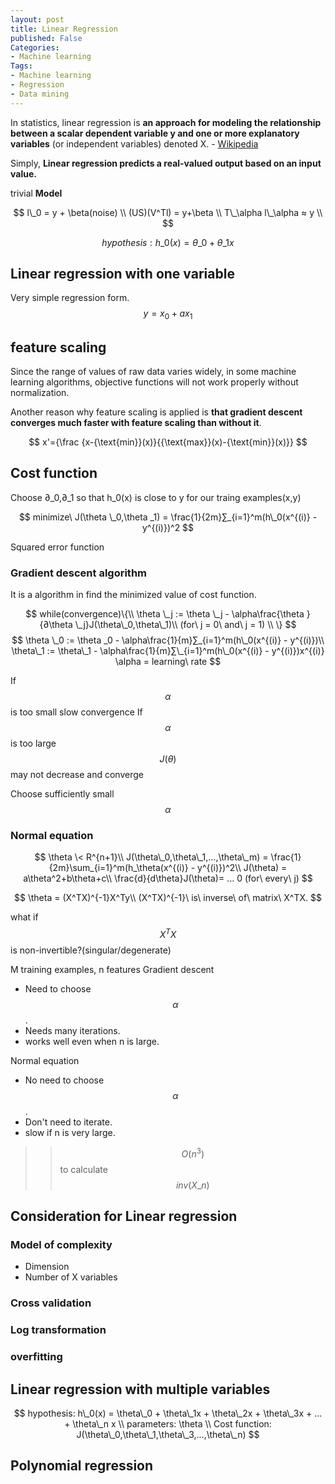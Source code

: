 ```yaml
---
layout: post
title: Linear Regression
published: False
Categories:
- Machine learning
Tags:
- Machine learning
- Regression
- Data mining
---
```


In statistics, linear regression is **an approach for modeling the relationship between a scalar dependent variable y and one or more explanatory variables** (or independent variables) denoted X. - [Wikipedia][1]



Simply, **Linear regression predicts a real-valued output based on an input value.**

trivial **Model**

$$
l\_0 = y + \beta(noise) \\
(US)(V^Tl) = y+\beta \\
T\_\alpha l\_\alpha ≈ y \\
$$

$$
hypothesis: h\_0(x) = \theta\_0 + \theta\_1x
$$

<!--more-->



## Linear regression with one variable

Very simple regression form.
$$
y = x_0+ax_1
$$


## feature scaling

Since the range of values of raw data varies widely, in some machine learning algorithms, objective functions will not work properly without normalization.

Another reason why feature scaling is applied is **that gradient descent converges much faster with feature scaling than without it**.

$$
x'={\frac  {x-{\text{min}}(x)}{{\text{max}}(x)-{\text{min}}(x)}}
$$

## Cost function

Choose ∂\_0,∂\_1 so that h\_0(x) is close to y for our traing examples(x,y)

$$
minimize\ J(\theta
\_0,\theta
_1) = \frac{1}{2m}∑_{i=1}^m(h\_0(x^{(i)} - y^{(i)})^2
$$

Squared error function

### Gradient descent algorithm
It is a algorithm in find the minimized value of cost function.

$$
while(convergence)\{\\
\theta
\_j := \theta
\_j - \alpha\frac{\theta
}{∂\theta
\_j}J(\theta\_0,\theta\_1)\\
(for\ j = 0\ and\ j = 1)
\\
\}
$$
$$
\theta
\_0 := \theta
_0 - \alpha\frac{1}{m}∑_{i=1}^m(h\_0(x^{(i)} - y^{(i)})\\
\theta\_1 := \theta\_1 - \alpha\frac{1}{m}∑\_{i=1}^m(h\_0(x^{(i)} - y^{(i)})x^{(i)}
\alpha = learning\ rate
$$

If $$\alpha$$ is too small slow convergence
If $$\alpha$$ is too large $$J(\theta)$$ may not decrease and converge

Choose sufficiently small $$\alpha$$

### Normal equation

$$
\theta \< R^{n+1}\\
J(\theta\_0,\theta\_1,...,\theta\_m) = \frac{1}{2m}\sum_{i=1}^m(h_\theta(x^{(i)} - y^{(i)})^2\\
J(\theta) = a\theta^2+b\theta+c\\
\frac{d}{d\theta}J(\theta)= ... 0 (for\ every\ j)
$$

$$
\theta = (X^TX)^{-1}X^Ty\\
(X^TX)^{-1}\ is\ inverse\ of\ matrix\ X^TX.
$$

what if $$X^TX$$ is non-invertible?(singular/degenerate)



M training examples, n features
Gradient descent
- Need to choose $$\alpha$$.
- Needs many iterations.
- works well even when n is large.

Normal equation
- No need to choose $$\alpha$$.
- Don't need to iterate.
- slow if n is very large.

> > $$O(n^3)$$ to calculate $$inv(X\_n)$$


## Consideration for Linear regression

### Model of complexity
- Dimension
- Number of X variables

### Cross validation

### Log transformation

### overfitting



## Linear regression with multiple variables

$$
hypothesis: h\_0(x) = \theta\_0 + \theta\_1x + \theta\_2x + \theta\_3x + ... + \theta\_n x
\\
parameters: \theta
\\
Cost function: J(\theta\_0,\theta\_1,\theta\_3,...,\theta\_n)
$$

## Polynomial regression

[1]:	https://en.wikipedia.org/wiki/Linear_regression

